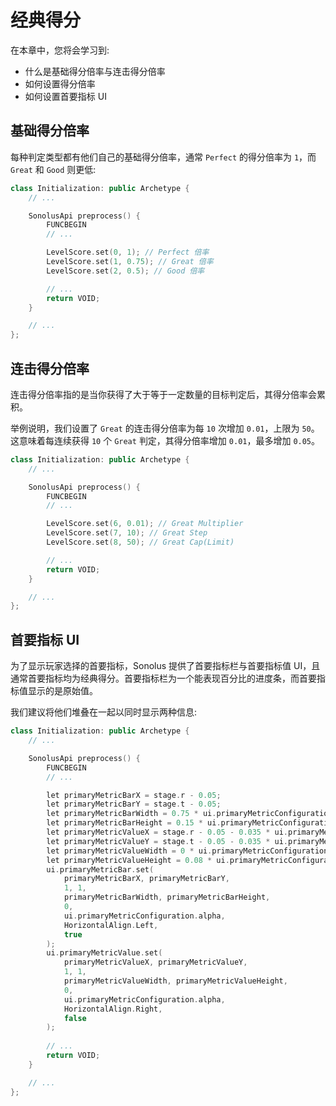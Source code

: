 # 经典得分

在本章中，您将会学习到:

- 什么是基础得分倍率与连击得分倍率
- 如何设置得分倍率
- 如何设置首要指标 UI

## 基础得分倍率

每种判定类型都有他们自己的基础得分倍率，通常 `Perfect` 的得分倍率为 `1`，而 `Great` 和 `Good` 则更低:

```cpp title='/engine/play/Initialization.cpp'
class Initialization: public Archetype {
    // ...

    SonolusApi preprocess() {
        FUNCBEGIN
        // ...

        LevelScore.set(0, 1); // Perfect 倍率
        LevelScore.set(1, 0.75); // Great 倍率
        LevelScore.set(2, 0.5); // Good 倍率

        // ...
        return VOID;
    }

    // ...
};
```

## 连击得分倍率

连击得分倍率指的是当你获得了大于等于一定数量的目标判定后，其得分倍率会累积。

举例说明，我们设置了 `Great` 的连击得分倍率为每 `10` 次增加 `0.01`，上限为 `50`。这意味着每连续获得 `10` 个 `Great` 判定，其得分倍率增加 `0.01`，最多增加 `0.05`。

```cpp title='/engine/play/Initialization.cpp'
class Initialization: public Archetype {
    // ...

    SonolusApi preprocess() {
        FUNCBEGIN
        // ...

        LevelScore.set(6, 0.01); // Great Multiplier
        LevelScore.set(7, 10); // Great Step
        LevelScore.set(8, 50); // Great Cap(Limit)

        // ...
        return VOID;
    }

    // ...
};
```

## 首要指标 UI

为了显示玩家选择的首要指标，Sonolus 提供了首要指标栏与首要指标值 UI，且通常首要指标均为经典得分。首要指标栏为一个能表现百分比的进度条，而首要指标值显示的是原始值。

我们建议将他们堆叠在一起以同时显示两种信息:

```cpp title='/engine/play/Initialization.cpp'
class Initialization: public Archetype {
    // ...

    SonolusApi preprocess() {
        FUNCBEGIN
        // ...

        let primaryMetricBarX = stage.r - 0.05;
        let primaryMetricBarY = stage.t - 0.05;
        let primaryMetricBarWidth = 0.75 * ui.primaryMetricConfiguration.scale;
        let primaryMetricBarHeight = 0.15 * ui.primaryMetricConfiguration.scale;
        let primaryMetricValueX = stage.r - 0.05 - 0.035 * ui.primaryMetricConfiguration.scale;
        let primaryMetricValueY = stage.t - 0.05 - 0.035 * ui.primaryMetricConfiguration.scale;
        let primaryMetricValueWidth = 0 * ui.primaryMetricConfiguration.scale;
        let primaryMetricValueHeight = 0.08 * ui.primaryMetricConfiguration.scale;
        ui.primaryMetricBar.set(
            primaryMetricBarX, primaryMetricBarY, 
            1, 1, 
            primaryMetricBarWidth, primaryMetricBarHeight, 
            0, 
            ui.primaryMetricConfiguration.alpha, 
            HorizontalAlign.Left, 
            true
        );
        ui.primaryMetricValue.set(
            primaryMetricValueX, primaryMetricValueY, 
            1, 1, 
            primaryMetricValueWidth, primaryMetricValueHeight, 
            0, 
            ui.primaryMetricConfiguration.alpha, 
            HorizontalAlign.Right, 
            false
        );
        
        // ...
        return VOID;    
    }

    // ...
};
```